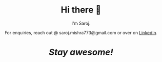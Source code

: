 <h1 align = 'center'>Hi there 👋 </h1>
<p align='center'>
I'm Saroj.
</p>
<p align='center'>For enquiries, reach out @ saroj.mishra773@gmail.com or over on <a href="https://www.linkedin.com/in/ersarojmishra/">LinkedIn</a>.</p>

<h1 align='center'><i>Stay awesome!</i></h1>
